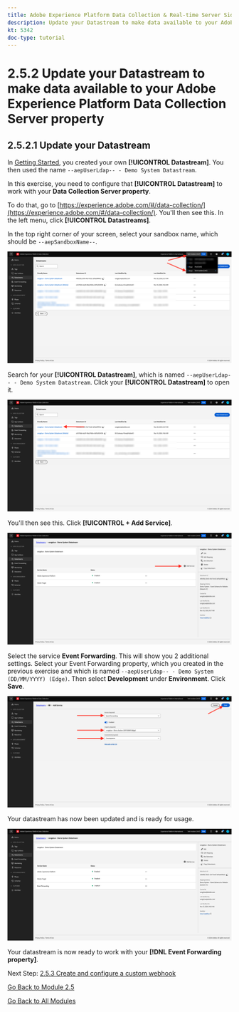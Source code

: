 ```yaml
---
title: Adobe Experience Platform Data Collection & Real-time Server Side Forwarding - Update your Datastream to make data available to your Adobe Experience Platform Data Collection Server property
description: Update your Datastream to make data available to your Adobe Experience Platform Data Collection Server property
kt: 5342
doc-type: tutorial
---
```

# 2.5.2 Update your Datastream to make data available to your Adobe Experience Platform Data Collection Server property

## 2.5.2.1 Update your Datastream

In [Getting Started](./../../gettingstarted/gettingstarted/ex2.md), you created your own **[!UICONTROL Datastream]**. You then used the name `--aepUserLdap-- - Demo System Datastream`.

In this exercise, you need to configure that **[!UICONTROL Datastream]** to work with your **Data Collection Server property**.

To do that, go to [https://experience.adobe.com/#/data-collection/](https://experience.adobe.com/#/data-collection/). You'll then see this. In the left menu, click **[!UICONTROL Datastreams]**.

In the top right corner of your screen, select your sandbox name, which should be `--aepSandboxName--`.

![Click Edge Configuration icon in the left navigation](./images/edgeconfig1b.png)

Search for your **[!UICONTROL Datastream]**, which is named `--aepUserLdap-- - Demo System Datastream`. Click your **[!UICONTROL Datastream]** to open it.

![WebSDK](./images/websdk0.png)

You'll then see this. Click **[!UICONTROL + Add Service]**.

![WebSDK](./images/websdk3.png)

Select the service **Event Forwarding**. This will show you 2 additional settings. Select your Event Forwarding property, which you created in the previous exercise and which is named `--aepUserLdap-- - Demo System (DD/MM/YYYY) (Edge)`. Then select **Development** under **Environment**. Click **Save**. 

![WebSDK](./images/websdk4.png)

Your datastream has now been updated and is ready for usage.

![WebSDK](./images/websdk8a.png)

Your datastream is now ready to work with your **[!DNL Event Forwarding property]**.

Next Step: [2.5.3 Create and configure a custom webhook](./ex3.md)

[Go Back to Module 2.5](./aep-data-collection-ssf.md)

[Go Back to All Modules](./../../../overview.md)
